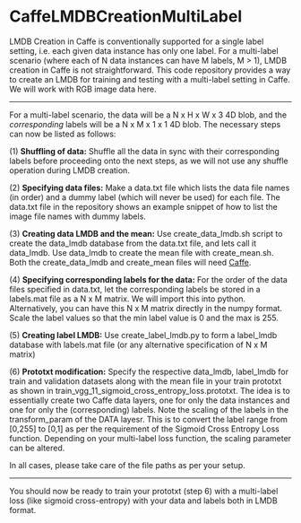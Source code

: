 # CaffeLMDBCreationMultiLabel
LMDB Creation in Caffe is conventionally supported for a single label setting, i.e. each given data instance has only one label. For a multi-label scenario (where each of N data instances can have M labels, M > 1), LMDB creation in Caffe is not straightforward. This code repository provides a way to create an LMDB for training and testing with a multi-label setting in Caffe. We will work with RGB image data here. 

-------------------------------
For a multi-label scenario, the data will be a N x H x W x 3 4D blob, and the *corresponding* labels will be a N x M x 1 x 1 4D blob. The necessary steps can now be listed as follows: 

(1) **Shuffling of data:** Shuffle all the data in sync with their corresponding labels before proceeding onto the next steps, as we will not use any shuffle operation during LMDB creation.  

(2) **Specifying data files:** Make a data.txt file which lists the data file names (in order) and a dummy label (which will never be used) for each file. The data.txt file in the repository shows an example snippet of how to list the image file names with dummy labels. 

(3) **Creating data LMDB and the mean:** Use create_data_lmdb.sh script to create the data_lmdb database from the data.txt file, and lets call it data_lmdb. Use data_lmdb to create the mean file with create_mean.sh. Both the create_data_lmdb and create_mean files will need [Caffe](https://github.com/BVLC/caffe). 

(4) **Specifying corresponding labels for the data:** For the order of the data files specified in data.txt, let the corresponding labels be stored in a labels.mat file as a N x M matrix. We will import this into python. Alternatively, you can have this N x M matrix directly in the numpy format. Scale the label values so that the min label value is 0 and the max is 255. 

(5) **Creating label LMDB:** Use create_label_lmdb.py to form a label_lmdb database with labels.mat file (or any alternative specification of N x M matrix)

(6) **Prototxt modification:** Specify the respective data_lmdb, label_lmdb for train and validation datasets along with the mean file in your train prototxt as shown in train_vgg_11_sigmoid_cross_entropy_loss.prototxt. The idea is to essentially create two Caffe data layers, one for only the data instances and one for only the (corresponding) labels. Note the scaling of the labels in the transform_param of the DATA layesr. This is to convert the label range from [0,255] to [0,1] as per the requirement of the Sigmoid Cross Entropy Loss function. Depending on your multi-label loss function, the scaling parameter can be altered. 

In all cases, please take care of the file paths as per your setup. 

-------------------------------
You should now be ready to train your prototxt (step 6) with a multi-label loss (like sigmoid cross-entropy) with your data and labels both in LMDB format. 
